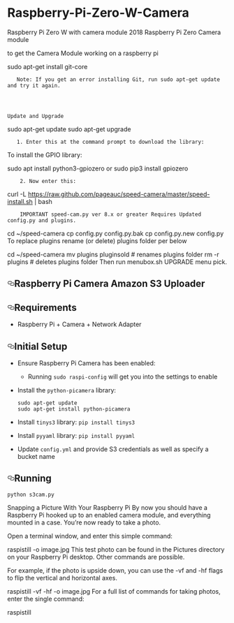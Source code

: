 # Raspberry-Pi-Zero-W-Camera
Raspberry Pi Zero W with camera module
2018 Raspberry Pi Zero Camera module 



to get the Camera Module working on a raspberry pi 


sudo apt-get install git-core

       Note: If you get an error installing Git, run sudo apt-get update and try it again.

      

    
    Update and Upgrade  
    
sudo apt-get update 
sudo apt-get upgrade

       1. Enter this at the command prompt to download the library:
To install the GPIO library:

sudo apt install python3-gpiozero  or 
sudo pip3 install gpiozero

        2. Now enter this:

curl -L https://raw.github.com/pageauc/speed-camera/master/speed-install.sh | bash

        IMPORTANT speed-cam.py ver 8.x or greater Requires Updated config.py and plugins.

cd ~/speed-camera
cp config.py config.py.bak
cp config.py.new config.py
To replace plugins rename (or delete) plugins folder per below

cd ~/speed-camera
mv plugins pluginsold   # renames plugins folder
rm -r plugins           # deletes plugins folder
Then run menubox.sh UPGRADE menu pick.

 <div class="Box-body p-6">
        <article class="markdown-body entry-content" itemprop="text"><h1><a id="user-content-raspberry-pi-camera-amazon-s3-uploader" class="anchor" aria-hidden="true" href="#raspberry-pi-camera-amazon-s3-uploader"><svg class="octicon octicon-link" viewBox="0 0 16 16" version="1.1" width="16" height="16" aria-hidden="true"><path fill-rule="evenodd" d="M4 9h1v1H4c-1.5 0-3-1.69-3-3.5S2.55 3 4 3h4c1.45 0 3 1.69 3 3.5 0 1.41-.91 2.72-2 3.25V8.59c.58-.45 1-1.27 1-2.09C10 5.22 8.98 4 8 4H4c-.98 0-2 1.22-2 2.5S3 9 4 9zm9-3h-1v1h1c1 0 2 1.22 2 2.5S13.98 12 13 12H9c-.98 0-2-1.22-2-2.5 0-.83.42-1.64 1-2.09V6.25c-1.09.53-2 1.84-2 3.25C6 11.31 7.55 13 9 13h4c1.45 0 3-1.69 3-3.5S14.5 6 13 6z"></path></svg></a>Raspberry Pi Camera Amazon S3 Uploader</h1>
<h2><a id="user-content-requirements" class="anchor" aria-hidden="true" href="#requirements"><svg class="octicon octicon-link" viewBox="0 0 16 16" version="1.1" width="16" height="16" aria-hidden="true"><path fill-rule="evenodd" d="M4 9h1v1H4c-1.5 0-3-1.69-3-3.5S2.55 3 4 3h4c1.45 0 3 1.69 3 3.5 0 1.41-.91 2.72-2 3.25V8.59c.58-.45 1-1.27 1-2.09C10 5.22 8.98 4 8 4H4c-.98 0-2 1.22-2 2.5S3 9 4 9zm9-3h-1v1h1c1 0 2 1.22 2 2.5S13.98 12 13 12H9c-.98 0-2-1.22-2-2.5 0-.83.42-1.64 1-2.09V6.25c-1.09.53-2 1.84-2 3.25C6 11.31 7.55 13 9 13h4c1.45 0 3-1.69 3-3.5S14.5 6 13 6z"></path></svg></a>Requirements</h2>
<ul>
<li>Raspberry Pi + Camera + Network Adapter</li>
</ul>
<h2><a id="user-content-initial-setup" class="anchor" aria-hidden="true" href="#initial-setup"><svg class="octicon octicon-link" viewBox="0 0 16 16" version="1.1" width="16" height="16" aria-hidden="true"><path fill-rule="evenodd" d="M4 9h1v1H4c-1.5 0-3-1.69-3-3.5S2.55 3 4 3h4c1.45 0 3 1.69 3 3.5 0 1.41-.91 2.72-2 3.25V8.59c.58-.45 1-1.27 1-2.09C10 5.22 8.98 4 8 4H4c-.98 0-2 1.22-2 2.5S3 9 4 9zm9-3h-1v1h1c1 0 2 1.22 2 2.5S13.98 12 13 12H9c-.98 0-2-1.22-2-2.5 0-.83.42-1.64 1-2.09V6.25c-1.09.53-2 1.84-2 3.25C6 11.31 7.55 13 9 13h4c1.45 0 3-1.69 3-3.5S14.5 6 13 6z"></path></svg></a>Initial Setup</h2>
<ul>
<li>
<p>Ensure Raspberry Pi Camera has been enabled:</p>
<ul>
<li>Running <code>sudo raspi-config</code> will get you into the settings to enable</li>
</ul>
</li>
<li>
<p>Install the <code>python-picamera</code> library:</p>
<pre><code>sudo apt-get update
sudo apt-get install python-picamera
</code></pre>
</li>
<li>
<p>Install <code>tinys3</code> library: <code>pip install tinys3</code></p>
</li>
<li>
<p>Install <code>pyyaml</code> library: <code>pip install pyyaml</code></p>
</li>
<li>
<p>Update <code>config.yml</code> and provide S3 credentials as well as specify a bucket name</p>
</li>
</ul>
<h2><a id="user-content-running" class="anchor" aria-hidden="true" href="#running"><svg class="octicon octicon-link" viewBox="0 0 16 16" version="1.1" width="16" height="16" aria-hidden="true"><path fill-rule="evenodd" d="M4 9h1v1H4c-1.5 0-3-1.69-3-3.5S2.55 3 4 3h4c1.45 0 3 1.69 3 3.5 0 1.41-.91 2.72-2 3.25V8.59c.58-.45 1-1.27 1-2.09C10 5.22 8.98 4 8 4H4c-.98 0-2 1.22-2 2.5S3 9 4 9zm9-3h-1v1h1c1 0 2 1.22 2 2.5S13.98 12 13 12H9c-.98 0-2-1.22-2-2.5 0-.83.42-1.64 1-2.09V6.25c-1.09.53-2 1.84-2 3.25C6 11.31 7.55 13 9 13h4c1.45 0 3-1.69 3-3.5S14.5 6 13 6z"></path></svg></a>Running</h2>
<p><code>python s3cam.py</code></p>
</article>
      </div>
  </div>

Snapping a Picture With Your Raspberry Pi
By now you should have a Raspberry Pi hooked up to an enabled camera module, and everything mounted in a case. You’re now ready to take a photo.

Open a terminal window, and enter this simple command:

raspistill -o image.jpg
This test photo can be found in the Pictures directory on your Raspberry Pi desktop. Other commands are possible.

For example, if the photo is upside down, you can use the -vf and -hf flags to flip the vertical and horizontal axes.

raspistill -vf -hf -o image.jpg
For a full list of commands for taking photos, enter the single command:

raspistill
